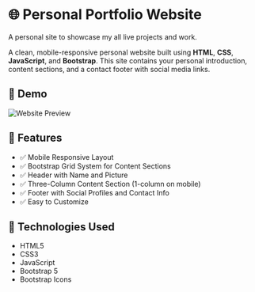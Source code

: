 # 🌐 Personal Portfolio Website

A personal site to showcase my all live projects and work.

A clean, mobile-responsive personal website built using **HTML**, **CSS**, **JavaScript**, and **Bootstrap**. This site contains your personal introduction, content sections, and a contact footer with social media links.

## 📸 Demo

![Website Preview](https://shahidulalam447.github.io/shahidul-works/)  


## 🧠 Features

- ✅ Mobile Responsive Layout
- ✅ Bootstrap Grid System for Content Sections
- ✅ Header with Name and Picture
- ✅ Three-Column Content Section (1-column on mobile)
- ✅ Footer with Social Profiles and Contact Info
- ✅ Easy to Customize

## 🚀 Technologies Used

- HTML5
- CSS3
- JavaScript
- Bootstrap 5
- Bootstrap Icons

